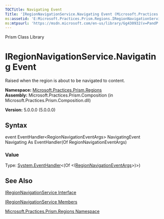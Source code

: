 ```yaml
---
TOCTitle: Navigating Event
Title: 'IRegionNavigationService.Navigating Event (Microsoft.Practices.Prism.Regions)'
ms:assetid: 'E:Microsoft.Practices.Prism.Regions.IRegionNavigationService.Navigating'
ms:mtpsurl: 'https://msdn.microsoft.com/en-us/library/Gg430932(v=PandP.50)'
---
```


Prism Class Library

IRegionNavigationService.Navigating Event
=============================================

Raised when the region is about to be navigated to content.

**Namespace:** [Microsoft.Practices.Prism.Regions](https://msdn.microsoft.com/n:microsoft.practices.prism.regions)
**Assembly:** Microsoft.Practices.Prism.Composition (in Microsoft.Practices.Prism.Composition.dll)

**Version:** 5.0.0.0 (5.0.0.0)

## Syntax


event EventHandler&lt;RegionNavigationEventArgs&gt; NavigatingEvent Navigating As EventHandler(Of RegionNavigationEventArgs)
### Value

Type: [System.EventHandler](http://msdn.microsoft.com/en-us/library/db0etb8x)&lt;(Of &lt;([RegionNavigationEventArgs](https://msdn.microsoft.com/t:microsoft.practices.prism.regions.regionnavigationeventargs)&gt;)&gt;)

See Also
--------


[IRegionNavigationService Interface](https://msdn.microsoft.com/t:microsoft.practices.prism.regions.iregionnavigationservice)

[IRegionNavigationService Members](https://msdn.microsoft.com/allmembers.t:microsoft.practices.prism.regions.iregionnavigationservice)

[Microsoft.Practices.Prism.Regions Namespace](https://msdn.microsoft.com/n:microsoft.practices.prism.regions)
